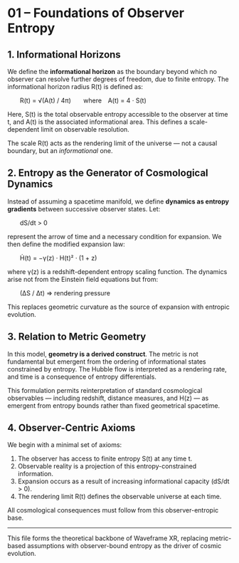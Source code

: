 # 01 – Foundations of Observer Entropy

## 1. Informational Horizons

We define the **informational horizon** as the boundary beyond which no observer can resolve further degrees of freedom, due to finite entropy. The informational horizon radius R(t) is defined as:

  R(t) = √(A(t) / 4π)  where A(t) = 4 · S(t)

Here, S(t) is the total observable entropy accessible to the observer at time t, and A(t) is the associated informational area. This defines a scale-dependent limit on observable resolution.

The scale R(t) acts as the rendering limit of the universe — not a causal boundary, but an _informational_ one.

## 2. Entropy as the Generator of Cosmological Dynamics

Instead of assuming a spacetime manifold, we define **dynamics as entropy gradients** between successive observer states. Let:

  dS/dt > 0

represent the arrow of time and a necessary condition for expansion. We then define the modified expansion law:

  Ḣ(t) = −γ(z) · H(t)² · (1 + z)

where γ(z) is a redshift-dependent entropy scaling function. The dynamics arise not from the Einstein field equations but from:

  (ΔS / Δt) ⇒ rendering pressure

This replaces geometric curvature as the source of expansion with entropic evolution.

## 3. Relation to Metric Geometry

In this model, **geometry is a derived construct**. The metric is not fundamental but emergent from the ordering of informational states constrained by entropy. The Hubble flow is interpreted as a rendering rate, and time is a consequence of entropy differentials.

This formulation permits reinterpretation of standard cosmological observables — including redshift, distance measures, and H(z) — as emergent from entropy bounds rather than fixed geometrical spacetime.

## 4. Observer-Centric Axioms

We begin with a minimal set of axioms:

1. The observer has access to finite entropy S(t) at any time t.
2. Observable reality is a projection of this entropy-constrained information.
3. Expansion occurs as a result of increasing informational capacity (dS/dt > 0).
4. The rendering limit R(t) defines the observable universe at each time.

All cosmological consequences must follow from this observer-entropic base.

---

This file forms the theoretical backbone of Waveframe XR, replacing metric-based assumptions with observer-bound entropy as the driver of cosmic evolution.